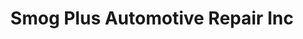 ---
title: "Smog Plus Automotive Repair Inc"
url: /fresno/smog-plus-automotive-repair-inc/
shop: car repair
---